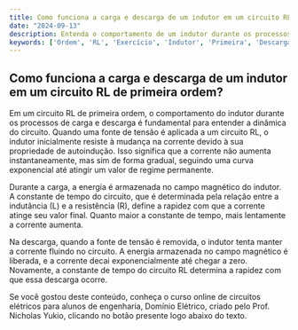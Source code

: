 ```yaml
---
title: Como funciona a carga e descarga de um indutor em um circuito RL de primeira ordem?
date: "2024-09-13"
description: Entenda o comportamento de um indutor durante os processos de carga e descarga em um circuito RL de primeira ordem.
keywords: ['Ordem', 'RL', 'Exercício', 'Indutor', 'Primeira', 'Descarga', 'carga']
---
```


## Como funciona a carga e descarga de um indutor em um circuito RL de primeira ordem?

Em um circuito RL de primeira ordem, o comportamento do indutor durante os processos de carga e descarga é fundamental para entender a dinâmica do circuito. Quando uma fonte de tensão é aplicada a um circuito RL, o indutor inicialmente resiste à mudança na corrente devido à sua propriedade de autoindução. Isso significa que a corrente não aumenta instantaneamente, mas sim de forma gradual, seguindo uma curva exponencial até atingir um valor de regime permanente.

Durante a carga, a energia é armazenada no campo magnético do indutor. A constante de tempo do circuito, que é determinada pela relação entre a indutância (L) e a resistência (R), define a rapidez com que a corrente atinge seu valor final. Quanto maior a constante de tempo, mais lentamente a corrente aumenta.

Na descarga, quando a fonte de tensão é removida, o indutor tenta manter a corrente fluindo no circuito. A energia armazenada no campo magnético é liberada, e a corrente decai exponencialmente até chegar a zero. Novamente, a constante de tempo do circuito RL determina a rapidez com que essa descarga ocorre.

Se você gostou deste conteúdo, conheça o curso online de circuitos elétricos para alunos de engenharia, Domínio Elétrico, criado pelo Prof. Nicholas Yukio, clicando no botão presente logo abaixo do texto.